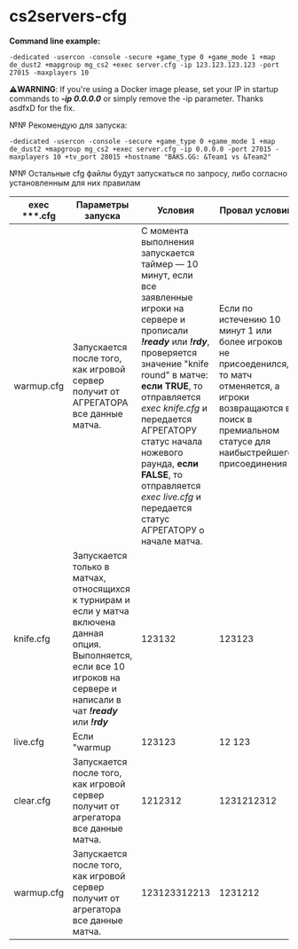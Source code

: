 # cs2servers-cfg

**Command line example:** 
```
-dedicated -usercon -console -secure +game_type 0 +game_mode 1 +map de_dust2 +mapgroup mg_cs2 +exec server.cfg -ip 123.123.123.123 -port 27015 -maxplayers 10
```

**⚠️WARNING**: If you're using a Docker image please, set your IP in startup commands to ___-ip 0.0.0.0___ or simply remove the -ip parameter. Thanks asdfxD for the fix.

№№ Рекомендую для запуска: 
```
-dedicated -usercon -console -secure +game_type 0 +game_mode 1 +map de_dust2 +mapgroup mg_cs2 +exec server.cfg -ip 0.0.0.0 -port 27015 -maxplayers 10 +tv_port 28015 +hostname "BAKS.GG: &Team1 vs &Team2"
```

№№ Остальные cfg файлы будут запускаться по запросу, либо согласно установленным для них правилам

| exec ***.cfg  | Параметры запуска | Условия | Провал условий |
| -------- | -------- |-------- |-------- |
| warmup.cfg | Запускается после того, как игровой сервер получит от АГРЕГАТОРА все данные матча. | С момента выполнения запускается таймер — 10 минут, если все заявленные игроки на сервере и прописали  ___!ready___ или ___!rdy___, проверяется значение "knife round" в матче: **если TRUE**, то отправляется *exec knife.cfg* и передается АГРЕГАТОРУ статус начала ножевого раунда, **если FALSE**, то отправляется *exec live.cfg* и передается статус АГРЕГАТОРУ о начале матча. | Если по истечению 10 минут 1 или более игроков не присоеденился, то матч отменяется, а игроки возвращаются в поиск в премиальном статусе для наибыстрейшего присоединения |
| knife.cfg | Запускается только в матчах, относящихся к турнирам и если у матча включена данная опция. Выполняется, если все 10 игроков на сервере и написали в чат ___!ready___ или ___!rdy___ | 123132 | 123123 |
| live.cfg | Если "warmup |123123|12 123|
| clear.cfg | Запускается после того, как игровой сервер получит от агрегатора все данные матча. |1212312| 1231212312|
| warmup.cfg | Запускается после того, как игровой сервер получит от агрегатора все данные матча. | 123123312213| 1231212|

